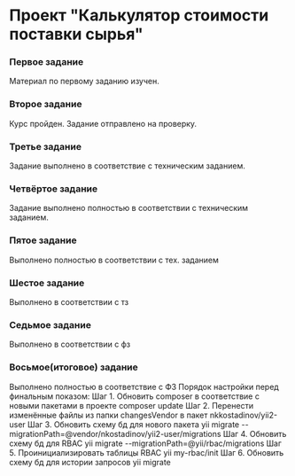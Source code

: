 Проект "Калькулятор стоимости поставки сырья"
==
### Первое задание
Материал по первому заданию изучен.
### Второе задание
Курс пройден. Задание отправлено на проверку.
### Третье задание
Задание выполнено в соответствие с техническим заданием.
### Четвёртое задание 
Задание выполнено полностью в соответствии с техническим заданием.
### Пятое задание
Выполнено полностью в соответствии с тех. заданием
### Шестое задание
Выполнено в соответствии с тз
### Седьмое задание
Выполнено в соответствии с фз
### Восьмое(итоговое) задание
Выполнено полностью в соответствие с ФЗ
Порядок настройки перед финальным показом:
Шаг 1. Обновить composer в соответствие с новыми пакетами в проекте
composer update
Шаг 2. Перенести изменённые файлы из папки changesVendor в пакет nkkostadinov/yii2-user
Шаг 3. Обновить схему бд для нового пакета
yii migrate --migrationPath=@vendor/nkostadinov/yii2-user/migrations
Шаг 4. Обновить схему бд для RBAC
yii migrate --migrationPath=@yii/rbac/migrations
Шаг 5. Проинициализировать таблицы RBAC
yii my-rbac/init
Шаг 6. Обновить схему бд для истории запросов
yii migrate